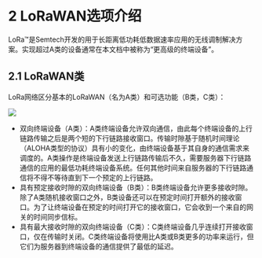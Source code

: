 # 2 LoRaWAN选项介绍

LoRa™是Semtech开发的用于长距离低功耗低数据速率应用的无线调制解决方案。实现超过A类的设备通常在本文档中被称为“更高级的终端设备”。

## 2.1 LoRaWAN类

LoRa网络区分基本的LoRaWAN（名为A类）和可选功能（B类，C类）：

![](.gitbook/assets/figure-1-lorawan-classes.png)

* 双向终端设备（A类）：A类终端设备允许双向通信，由此每个终端设备的上行链路传输之后是两个短的下行链路接收窗口。传输时隙基于随机时间理论（ALOHA类型的协议）具有小的变化，由终端设备基于其自身的通信需求来调度的。A类操作是终端设备发送上行链路传输后不久，需要服务器下行链路通信的应用的最低功耗终端设备系统。任何其他时间来自服务器的下行链路通信将不得不等待直到下一个预定的上行链路。
* 具有预定接收时隙的双向终端设备（B类）：B类终端设备允许更多接收时隙。除了A类随机接收窗口之外，B类设备还可以在预定时间打开额外的接收窗口。为了让终端设备在预定的时间打开它的接收窗口，它会收到一个来自的网关的时间同步信标。
* 具有最大接收时隙的双向终端设备（C类）：C类终端设备几乎连续打开接收窗口，仅在传输时关闭。C类终端设备将使用比A类或B类更多的功率来运行，但它们为服务器到终端设备的通信提供了最低的延迟。

